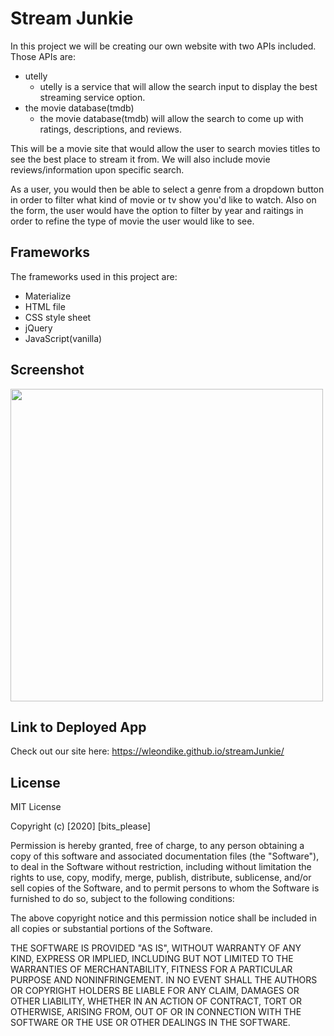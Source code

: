 # Stream Junkie

In this project we will be creating our own website with two APIs included. Those APIs are:   

- utelly
    - utelly is a service that will allow the search input to display the best streaming service option.
- the movie database(tmdb)
    - the movie database(tmdb) will allow the search to come up with ratings, descriptions, and reviews.
    
This will be a movie site that would allow the user to search movies titles to see the best place to stream it from. We will also include movie reviews/information upon specific search. 

As a user, you would then be able to select a genre from a dropdown button in order to filter what kind of movie or tv show you'd like to watch. Also on the form, the user would have the option to filter by year and raitings in order to refine the type of movie the user would like to see. 

## Frameworks


The frameworks used in this project are:
- Materialize
- HTML file
- CSS style sheet
- jQuery
- JavaScript(vanilla)

## Screenshot
<img src ="./assets/images/screenshot.png" width="500">

## Link to Deployed App

Check out our site here: https://wleondike.github.io/streamJunkie/

## License

MIT License

Copyright (c) [2020] [bits_please]

Permission is hereby granted, free of charge, to any person obtaining a copy
of this software and associated documentation files (the "Software"), to deal
in the Software without restriction, including without limitation the rights
to use, copy, modify, merge, publish, distribute, sublicense, and/or sell
copies of the Software, and to permit persons to whom the Software is
furnished to do so, subject to the following conditions:

The above copyright notice and this permission notice shall be included in all
copies or substantial portions of the Software.

THE SOFTWARE IS PROVIDED "AS IS", WITHOUT WARRANTY OF ANY KIND, EXPRESS OR
IMPLIED, INCLUDING BUT NOT LIMITED TO THE WARRANTIES OF MERCHANTABILITY,
FITNESS FOR A PARTICULAR PURPOSE AND NONINFRINGEMENT. IN NO EVENT SHALL THE
AUTHORS OR COPYRIGHT HOLDERS BE LIABLE FOR ANY CLAIM, DAMAGES OR OTHER
LIABILITY, WHETHER IN AN ACTION OF CONTRACT, TORT OR OTHERWISE, ARISING FROM,
OUT OF OR IN CONNECTION WITH THE SOFTWARE OR THE USE OR OTHER DEALINGS IN THE
SOFTWARE.




